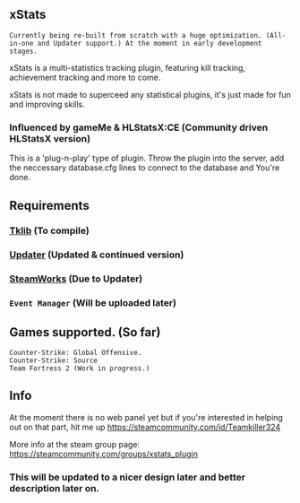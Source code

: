 ## xStats
``Currently being re-built from scratch with a huge optimization. (All-in-one and Updater support.) At the moment in early development stages.``

xStats is a multi-statistics tracking plugin, featuring kill tracking, achievement tracking and more to come.

xStats is not made to superceed any statistical plugins, it's just made for fun and improving skills.

### Influenced by gameMe & HLStatsX:CE (Community driven HLStatsX version) 

This is a 'plug-n-play' type of plugin. Throw the plugin into the server, add the neccessary database.cfg lines to connect to the database and You're done.

## Requirements
### [Tklib](https://github.com/Teamkiler324) (To compile)

### [Updater](https://github.com/Teamkiller324/Updater) (Updated & continued version)

### [SteamWorks](http://users.alliedmods.net/~kyles/builds/SteamWorks/) (Due to Updater)

### ``Event Manager`` (Will be uploaded later)

## Games supported. (So far)
```
Counter-Strike: Global Offensive.
Counter-Strike: Source
Team Fortress 2 (Work in progress.)
```

## Info
At the moment there is no web panel yet but if you're interested in helping out on that part, hit me up https://steamcommunity.com/id/Teamkiller324

More info at the steam group page: https://steamcommunity.com/groups/xstats_plugin

### This will be updated to a nicer design later and better description later on.
